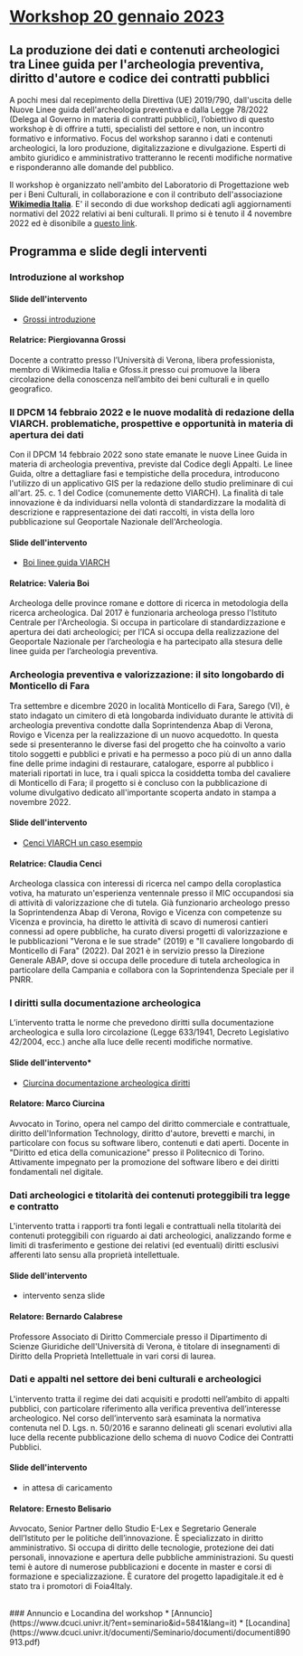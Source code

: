# [Workshop 20 gennaio 2023](https://www.dcuci.univr.it/?ent=seminario&id=5841&lang=it)

## La produzione dei dati e contenuti archeologici tra Linee guida per l'archeologia preventiva, diritto d'autore e codice dei contratti pubblici

A pochi mesi dal recepimento della Direttiva (UE) 2019/790, dall'uscita delle Nuove Linee guida dell'archeologia preventiva e dalla Legge 78/2022 (Delega al Governo in materia di contratti pubblici), l’obiettivo di questo workshop è di offrire a tutti, specialisti del settore e non, un incontro formativo e informativo.
Focus del workshop saranno i dati e contenuti archeologici, la loro produzione, digitalizzazione e divulgazione. Esperti di ambito giuridico e amministrativo tratteranno le recenti modifiche normative e risponderanno alle domande del pubblico.

Il workshop è organizzato nell'ambito del Laboratorio di Progettazione web per i Beni Culturali, in collaborazione e con il contributo dell'associazione **[Wikimedia Italia](https://www.wikimedia.it/)**. E' il secondo di due workshop dedicati agli aggiornamenti normativi del 2022 relativi ai beni culturali. Il primo si è tenuto il 4 novembre 2022 ed è disonibile a [questo link](https://piergiovanna.github.io/DigitalBeniCulturali/). 
 
## Programma e slide degli interventi

### Introduzione al workshop
#### Slide dell'intervento
* [Grossi introduzione](https://github.com/piergiovanna/DatiArcheo/blob/main/Grossi-introduzione.pdf)
#### Relatrice: Piergiovanna Grossi
Docente a contratto presso l’Università di Verona, libera professionista, membro di Wikimedia Italia e Gfoss.it presso cui promuove la libera circolazione della conoscenza nell’ambito dei beni culturali e in quello geografico.

### Il DPCM 14 febbraio 2022 e le nuove modalità di redazione della VIARCH. problematiche, prospettive e opportunità in materia di apertura dei dati
Con il DPCM 14 febbraio 2022 sono state emanate le nuove Linee Guida in materia di archeologia preventiva, previste
dal Codice degli Appalti. Le linee Guida, oltre a dettagliare fasi e tempistiche della procedura, introducono l'utilizzo di
un applicativo GIS per la redazione dello studio preliminare di cui all'art. 25. c. 1 del Codice (comunemente detto
VIARCH). La finalità di tale innovazione è da individuarsi nella volontà di standardizzare la modalità di descrizione e
rappresentazione dei dati raccolti, in vista della loro pubblicazione sul Geoportale Nazionale dell'Archeologia.
#### Slide dell'intervento
*  [Boi linee guida VIARCH](https://github.com/piergiovanna/DatiArcheo/blob/main/Boi-Verona20gennaio2023_GNA_def.pdf)
#### Relatrice: Valeria Boi
Archeologa delle province romane e dottore di ricerca in metodologia della ricerca archeologica. Dal 2017
è funzionaria archeologa presso l'Istituto Centrale per l'Archeologia. Si occupa in particolare di standardizzazione e
apertura dei dati archeologici; per l’ICA si occupa della realizzazione del Geoportale Nazionale per l’archeologia e ha
partecipato alla stesura delle linee guida per l’archeologia preventiva.

### Archeologia preventiva e valorizzazione: il sito longobardo di Monticello di Fara
Tra settembre e dicembre 2020 in località Monticello di Fara, Sarego (VI), è stato indagato un cimitero di età
longobarda individuato durante le attività di archeologia preventiva condotte dalla Soprintendenza Abap di Verona,
Rovigo e Vicenza per la realizzazione di un nuovo acquedotto. In questa sede si presenteranno le diverse fasi del
progetto che ha coinvolto a vario titolo soggetti e pubblici e privati e ha permesso a poco più di un anno dalla fine delle
prime indagini di restaurare, catalogare, esporre al pubblico i materiali riportati in luce, tra i quali spicca la cosiddetta
tomba del cavaliere di Monticello di Fara; il progetto si è concluso con la pubblicazione di volume divulgativo dedicato
all'importante scoperta andato in stampa a novembre 2022.
#### Slide dell'intervento
* [Cenci VIARCH un caso esempio](https://github.com/piergiovanna/DatiArcheo/blob/main/Cenci-Viarch_presentazione_workshop_Verona.pdf)
#### Relatrice: Claudia Cenci
Archeologa classica con interessi di ricerca nel campo della coroplastica votiva, ha maturato
un'esperienza ventennale presso il MIC occupandosi sia di attività di valorizzazione che di tutela. Già funzionario
archeologo presso la Soprintendenza Abap di Verona, Rovigo e Vicenza con competenze su Vicenza e provincia, ha
diretto le attività di scavo di numerosi cantieri connessi ad opere pubbliche, ha curato diversi progetti di valorizzazione
e le pubblicazioni "Verona e le sue strade" (2019) e "Il cavaliere longobardo di Monticello di Fara" (2022). Dal 2021 è in
servizio presso la Direzione Generale ABAP, dove si occupa delle procedure di tutela archeologica in particolare della
Campania e collabora con la Soprintendenza Speciale per il PNRR.

### I diritti sulla documentazione archeologica
L’intervento tratta le norme che prevedono diritti sulla documentazione archeologica e sulla loro circolazione (Legge
633/1941, Decreto Legislativo 42/2004, ecc.) anche alla luce delle recenti modifiche normative.
#### Slide dell'intervento* 
* [Ciurcina documentazione archeologica diritti](https://github.com/piergiovanna/DatiArcheo/blob/main/Ciurcina-diritti_documentazione_archeologica.pdf)
#### Relatore: Marco Ciurcina
Avvocato in Torino, opera nel campo del diritto commerciale e contrattuale, diritto dell'Information
Technology, diritto d'autore, brevetti e marchi, in particolare con focus su software libero, contenuti e dati aperti.
Docente in "Diritto ed etica della comunicazione" presso il Politecnico di Torino. Attivamente impegnato per la
promozione del software libero e dei diritti fondamentali nel digitale. 

### Dati archeologici e titolarità dei contenuti proteggibili tra legge e contratto
L'intervento tratta i rapporti tra fonti legali e contrattuali nella titolarità dei contenuti proteggibili con riguardo ai dati
archeologici, analizzando forme e limiti di trasferimento e gestione dei relativi (ed eventuali) diritti esclusivi afferenti lato
sensu alla proprietà intellettuale.
#### Slide dell'intervento
* intervento senza slide
#### Relatore: Bernardo Calabrese
Professore Associato di Diritto Commerciale presso il Dipartimento di Scienze Giuridiche
dell'Università di Verona, è titolare di insegnamenti di Diritto della Proprietà Intellettuale in vari corsi di laurea.

### Dati e appalti nel settore dei beni culturali e archeologici
L'intervento tratta il regime dei dati acquisiti e prodotti nell’ambito di appalti pubblici, con particolare riferimento alla
verifica preventiva dell’interesse archeologico. Nel corso dell’intervento sarà esaminata la normativa contenuta nel D.
Lgs. n. 50/2016 e saranno delineati gli scenari evolutivi alla luce della recente pubblicazione dello schema di nuovo
Codice dei Contratti Pubblici.
#### Slide dell'intervento
* in attesa di caricamento
#### Relatore: Ernesto Belisario
Avvocato, Senior Partner dello Studio E-Lex e Segretario Generale dell’Istituto per le politiche
dell’innovazione. È specializzato in diritto amministrativo. Si occupa di diritto delle tecnologie, protezione dei dati
personali, innovazione e apertura delle pubbliche amministrazioni. Su questi temi è autore di numerose pubblicazioni e
docente in master e corsi di formazione e specializzazione. È curatore del progetto lapadigitale.it ed è stato tra i
promotori di Foia4Italy.

 <br> 
 ### Annuncio e Locandina del workshop
* [Annuncio](https://www.dcuci.univr.it/?ent=seminario&id=5841&lang=it)
* [Locandina](https://www.dcuci.univr.it/documenti/Seminario/documenti/documenti890913.pdf)
